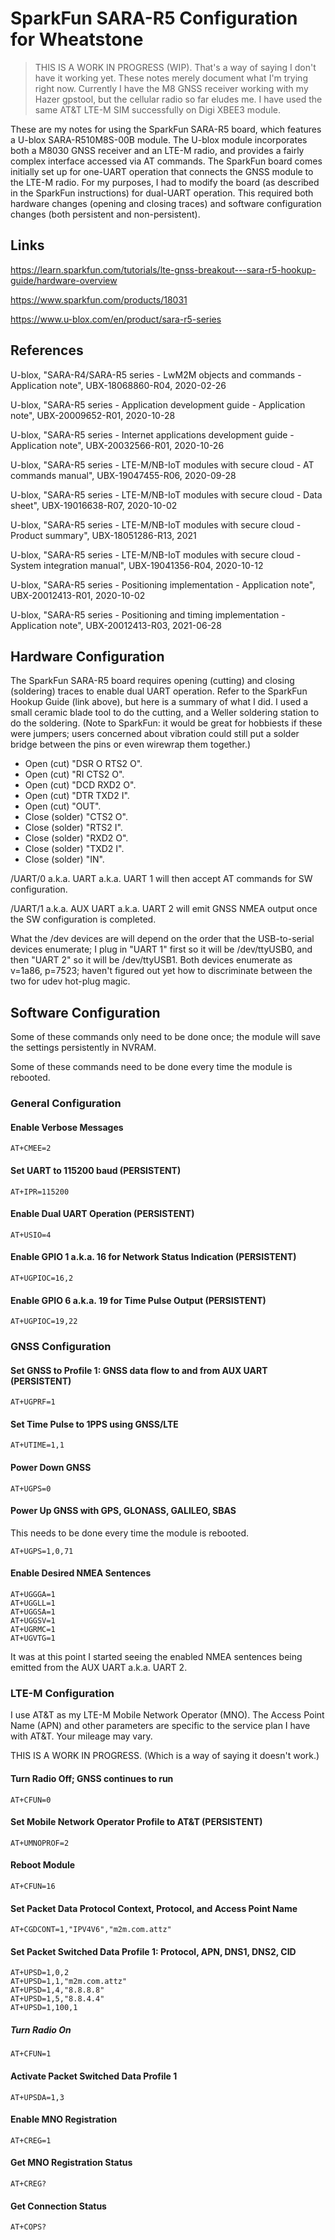 # SparkFun SARA-R5 Configuration for Wheatstone

> THIS IS A WORK IN PROGRESS (WIP). That's a way of saying I don't have it
> working yet. These notes merely document what I'm trying right now. Currently
> I have the M8 GNSS receiver working with my Hazer gpstool, but the cellular
> radio so far eludes me. I have used the same AT&T LTE-M SIM successfully
> on Digi XBEE3 module.

These are my notes for using the SparkFun SARA-R5 board, which features
a U-blox SARA-R510M8S-00B module. The U-blox module incorporates both
a M8030 GNSS receiver and an LTE-M radio, and provides a fairly complex
interface accessed via AT commands. The SparkFun board comes initially
set up for one-UART operation that connects the GNSS module to the
LTE-M radio. For my purposes, I had to modify the board (as described in
the SparkFun instructions) for dual-UART operation. This required both
hardware changes (opening and closing traces) and software configuration
changes (both persistent and non-persistent).

## Links

<https://learn.sparkfun.com/tutorials/lte-gnss-breakout---sara-r5-hookup-guide/hardware-overview>

<https://www.sparkfun.com/products/18031>

<https://www.u-blox.com/en/product/sara-r5-series>

## References

U-blox, "SARA-R4/SARA-R5 series - LwM2M objects and commands - Application
note", UBX-18068860-R04, 2020-02-26

U-blox, "SARA-R5 series - Application development guide - Application
note", UBX-20009652-R01, 2020-10-28

U-blox, "SARA-R5 series - Internet applications development guide -
Application note", UBX-20032566-R01, 2020-10-26

U-blox, "SARA-R5 series - LTE-M/NB-IoT modules with secure cloud -
AT commands manual", UBX-19047455-R06, 2020-09-28

U-blox, "SARA-R5 series - LTE-M/NB-IoT modules with secure cloud -
Data sheet", UBX-19016638-R07, 2020-10-02

U-blox, "SARA-R5 series - LTE-M/NB-IoT modules with secure cloud -
Product summary", UBX-18051286-R13, 2021

U-blox, "SARA-R5 series - LTE-M/NB-IoT modules with secure cloud -
System integration manual", UBX-19041356-R04, 2020-10-12

U-blox, "SARA-R5 series - Positioning implementation - Application
note", UBX-20012413-R01, 2020-10-02

U-blox, "SARA-R5 series - Positioning and timing implementation - Application
note", UBX-20012413-R03, 2021-06-28

## Hardware Configuration

The SparkFun SARA-R5 board requires opening (cutting) and closing
(soldering) traces to enable dual UART operation.  Refer to the SparkFun
Hookup Guide (link above), but here is a summary of what I did. I used
a small ceramic blade tool to do the cutting, and a Weller soldering
station to do the soldering. (Note to SparkFun: it would be great for
hobbiests if these were jumpers; users concerned about vibration could
still put a solder bridge between the pins or even wirewrap them
together.)

* Open (cut) "DSR O RTS2 O".
* Open (cut) "RI CTS2 O".
* Open (cut) "DCD RXD2 O".
* Open (cut) "DTR TXD2 I".
* Open (cut) "OUT".
* Close (solder) "CTS2 O".
* Close (solder) "RTS2 I".
* Close (solder) "RXD2 O".
* Close (solder) "TXD2 I".
* Close (solder) "IN".

/UART/0 a.k.a. UART a.k.a. UART 1 will then accept AT commands for
SW configuration.

/UART/1 a.k.a. AUX UART a.k.a. UART 2 will emit GNSS NMEA output
once the SW configuration is completed.

What the /dev devices are will depend on the order that the USB-to-serial
devices enumerate; I plug in "UART 1" first so it will be /dev/ttyUSB0,
and then "UART 2" so it will be /dev/ttyUSB1. Both devices enumerate as
v=1a86, p=7523; haven't figured out yet how to discriminate between the
two for udev hot-plug magic.

## Software Configuration

Some of these commands only need to be done once; the module will save
the settings persistently in NVRAM.

Some of these commands need to be done every time the module is rebooted.

### General Configuration

#### Enable Verbose Messages

    AT+CMEE=2

#### Set UART to 115200 baud (PERSISTENT)

    AT+IPR=115200

#### Enable Dual UART Operation (PERSISTENT)

    AT+USIO=4

#### Enable GPIO 1 a.k.a. 16 for Network Status Indication (PERSISTENT)

    AT+UGPIOC=16,2

#### Enable GPIO 6 a.k.a. 19 for Time Pulse Output (PERSISTENT)

    AT+UGPIOC=19,22

### GNSS Configuration

#### Set GNSS to Profile 1: GNSS data flow to and from AUX UART (PERSISTENT)

    AT+UGPRF=1

#### Set Time Pulse to 1PPS using GNSS/LTE

    AT+UTIME=1,1

#### Power Down GNSS

    AT+UGPS=0

#### Power Up GNSS with GPS, GLONASS, GALILEO, SBAS

This needs to be done every time the module is rebooted.

    AT+UGPS=1,0,71

#### Enable Desired NMEA Sentences

    AT+UGGGA=1
    AT+UGGLL=1
    AT+UGGSA=1
    AT+UGGSV=1
    AT+UGRMC=1
    AT+UGVTG=1

It was at this point I started seeing the enabled NMEA sentences
being emitted from the AUX UART a.k.a. UART 2.

### LTE-M Configuration

I use AT&T as my LTE-M Mobile Network Operator (MNO). The Access Point
Name (APN) and other parameters are specific to the service plan I have
with AT&T. Your mileage may vary.

THIS IS A WORK IN PROGRESS. (Which is a way of saying it doesn't work.)

#### Turn Radio Off; GNSS continues to run

    AT+CFUN=0

#### Set Mobile Network Operator Profile to AT&T (PERSISTENT)

    AT+UMNOPROF=2

#### Reboot Module

    AT+CFUN=16

#### Set Packet Data Protocol Context, Protocol, and Access Point Name

    AT+CGDCONT=1,"IPV4V6","m2m.com.attz"

#### Set Packet Switched Data Profile 1: Protocol, APN, DNS1, DNS2, CID

    AT+UPSD=1,0,2
    AT+UPSD=1,1,"m2m.com.attz"
    AT+UPSD=1,4,"8.8.8.8"
    AT+UPSD=1,5,"8.8.4.4"
    AT+UPSD=1,100,1

##### Turn Radio On

    AT+CFUN=1

#### Activate Packet Switched Data Profile 1

    AT+UPSDA=1,3

#### Enable MNO Registration

    AT+CREG=1

#### Get MNO Registration Status

    AT+CREG?

#### Get Connection Status

    AT+COPS?
